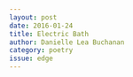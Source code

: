 ```yaml
---
layout: post 
date: 2016-01-24
title: Electric Bath
author: Danielle Lea Buchanan
category: poetry
issue: edge
---
```

